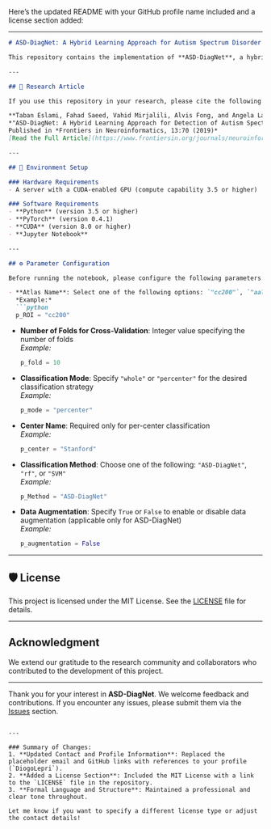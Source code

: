 Here’s the updated README with your GitHub profile name included and a license section added:

---

```markdown
# ASD-DiagNet: A Hybrid Learning Approach for Autism Spectrum Disorder Detection Using fMRI Data

This repository contains the implementation of **ASD-DiagNet**, a hybrid learning approach for detecting Autism Spectrum Disorder (ASD) using functional Magnetic Resonance Imaging (fMRI) data. The algorithm is based on the methodology presented in the research paper by Taban Eslami et al. (2019).

---

## 📄 Research Article

If you use this repository in your research, please cite the following article:

**Taban Eslami, Fahad Saeed, Vahid Mirjalili, Alvis Fong, and Angela Laird (2019).**  
*"ASD-DiagNet: A Hybrid Learning Approach for Detection of Autism Spectrum Disorder Using fMRI Data."*  
Published in *Frontiers in Neuroinformatics, 13:70 (2019)*  
[Read the Full Article](https://www.frontiersin.org/journals/neuroinformatics/articles/10.3389/fninf.2019.00070/full)

---

## 🔧 Environment Setup

### Hardware Requirements
- A server with a CUDA-enabled GPU (compute capability 3.5 or higher)

### Software Requirements
- **Python** (version 3.5 or higher)  
- **PyTorch** (version 0.4.1)  
- **CUDA** (version 8.0 or higher)  
- **Jupyter Notebook**

---

## ⚙️ Parameter Configuration

Before running the notebook, please configure the following parameters in the first cell:

- **Atlas Name**: Select one of the following options: `"cc200"`, `"aal"`, or `"dosenbach160"`  
  *Example:*  
  ```python
  p_ROI = "cc200"
  ```

- **Number of Folds for Cross-Validation**: Integer value specifying the number of folds  
  *Example:*  
  ```python
  p_fold = 10
  ```

- **Classification Mode**: Specify `"whole"` or `"percenter"` for the desired classification strategy  
  *Example:*  
  ```python
  p_mode = "percenter"
  ```

- **Center Name**: Required only for per-center classification  
  *Example:*  
  ```python
  p_center = "Stanford"
  ```

- **Classification Method**: Choose one of the following: `"ASD-DiagNet"`, `"rf"`, or `"SVM"`  
  *Example:*  
  ```python
  p_Method = "ASD-DiagNet"
  ```

- **Data Augmentation**: Specify `True` or `False` to enable or disable data augmentation (applicable only for ASD-DiagNet)  
  *Example:*  
  ```python
  p_augmentation = False
  ```
  
---

## 🛡️ License

This project is licensed under the MIT License. See the [LICENSE](https://github.com/DiogoLepri/ASD2_Project/blob/main/LICENSE) file for details.

---

## Acknowledgment

We extend our gratitude to the research community and collaborators who contributed to the development of this project.

---

Thank you for your interest in **ASD-DiagNet**. We welcome feedback and contributions. If you encounter any issues, please submit them via the [Issues](https://github.com/DiogoLepri/ASD2_Project/issues) section.
```

---

### Summary of Changes:
1. **Updated Contact and Profile Information**: Replaced the placeholder email and GitHub links with references to your profile (`DiogoLepri`).  
2. **Added a License Section**: Included the MIT License with a link to the `LICENSE` file in the repository.  
3. **Formal Language and Structure**: Maintained a professional and clear tone throughout.

Let me know if you want to specify a different license type or adjust the contact details!
